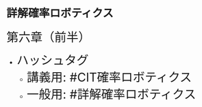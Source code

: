 # <span style="font-size:90%">詳解確率ロボティクス</span>

<span style="font-size:200%">第六章（前半）</span>

* <span style="font-size:200%">ハッシュタグ</span>
    * <span style="font-size:200%">講義用: #CIT確率ロボティクス</span>
    * <span style="font-size:200%">一般用: #詳解確率ロボティクス</span>

